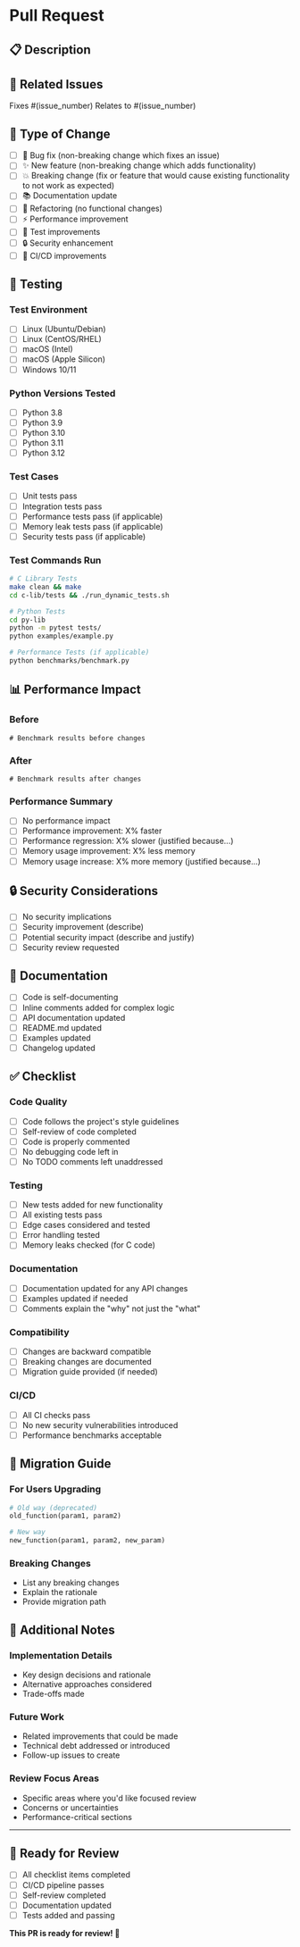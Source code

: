 # Pull Request

## 📋 Description

<!-- Provide a brief description of the changes in this PR -->

## 🔗 Related Issues

<!-- Link to any related issues -->
Fixes #(issue_number)
Relates to #(issue_number)

## 🎯 Type of Change

<!-- Mark the relevant option with an "x" -->

- [ ] 🐛 Bug fix (non-breaking change which fixes an issue)
- [ ] ✨ New feature (non-breaking change which adds functionality)
- [ ] 💥 Breaking change (fix or feature that would cause existing functionality to not work as expected)
- [ ] 📚 Documentation update
- [ ] 🔧 Refactoring (no functional changes)
- [ ] ⚡ Performance improvement
- [ ] 🧪 Test improvements
- [ ] 🔒 Security enhancement
- [ ] 🚀 CI/CD improvements

## 🧪 Testing

<!-- Describe the tests you ran and how to reproduce them -->

### Test Environment
- [ ] Linux (Ubuntu/Debian)
- [ ] Linux (CentOS/RHEL)
- [ ] macOS (Intel)
- [ ] macOS (Apple Silicon)
- [ ] Windows 10/11

### Python Versions Tested
- [ ] Python 3.8
- [ ] Python 3.9
- [ ] Python 3.10
- [ ] Python 3.11
- [ ] Python 3.12

### Test Cases
- [ ] Unit tests pass
- [ ] Integration tests pass
- [ ] Performance tests pass (if applicable)
- [ ] Memory leak tests pass (if applicable)
- [ ] Security tests pass (if applicable)

### Test Commands Run
```bash
# C Library Tests
make clean && make
cd c-lib/tests && ./run_dynamic_tests.sh

# Python Tests
cd py-lib
python -m pytest tests/
python examples/example.py

# Performance Tests (if applicable)
python benchmarks/benchmark.py
```

## 📊 Performance Impact

<!-- If this change affects performance, provide benchmark results -->

### Before
```
# Benchmark results before changes
```

### After
```
# Benchmark results after changes
```

### Performance Summary
- [ ] No performance impact
- [ ] Performance improvement: X% faster
- [ ] Performance regression: X% slower (justified because...)
- [ ] Memory usage improvement: X% less memory
- [ ] Memory usage increase: X% more memory (justified because...)

## 🔒 Security Considerations

<!-- Address any security implications -->

- [ ] No security implications
- [ ] Security improvement (describe)
- [ ] Potential security impact (describe and justify)
- [ ] Security review requested

## 📖 Documentation

<!-- Check all that apply -->

- [ ] Code is self-documenting
- [ ] Inline comments added for complex logic
- [ ] API documentation updated
- [ ] README.md updated
- [ ] Examples updated
- [ ] Changelog updated

## ✅ Checklist

<!-- Ensure all items are completed before requesting review -->

### Code Quality
- [ ] Code follows the project's style guidelines
- [ ] Self-review of code completed
- [ ] Code is properly commented
- [ ] No debugging code left in
- [ ] No TODO comments left unaddressed

### Testing
- [ ] New tests added for new functionality
- [ ] All existing tests pass
- [ ] Edge cases considered and tested
- [ ] Error handling tested
- [ ] Memory leaks checked (for C code)

### Documentation
- [ ] Documentation updated for any API changes
- [ ] Examples updated if needed
- [ ] Comments explain the "why" not just the "what"

### Compatibility
- [ ] Changes are backward compatible
- [ ] Breaking changes are documented
- [ ] Migration guide provided (if needed)

### CI/CD
- [ ] All CI checks pass
- [ ] No new security vulnerabilities introduced
- [ ] Performance benchmarks acceptable

## 🔄 Migration Guide

<!-- If this is a breaking change, provide migration instructions -->

### For Users Upgrading

```python
# Old way (deprecated)
old_function(param1, param2)

# New way
new_function(param1, param2, new_param)
```

### Breaking Changes
- List any breaking changes
- Explain the rationale
- Provide migration path

## 📝 Additional Notes

<!-- Any additional information that reviewers should know -->

### Implementation Details
- Key design decisions and rationale
- Alternative approaches considered
- Trade-offs made

### Future Work
- Related improvements that could be made
- Technical debt addressed or introduced
- Follow-up issues to create

### Review Focus Areas
- Specific areas where you'd like focused review
- Concerns or uncertainties
- Performance-critical sections

---

## 🎉 Ready for Review

<!-- Final checklist before marking as ready for review -->

- [ ] All checklist items completed
- [ ] CI/CD pipeline passes
- [ ] Self-review completed
- [ ] Documentation updated
- [ ] Tests added and passing

**This PR is ready for review! 🚀**
